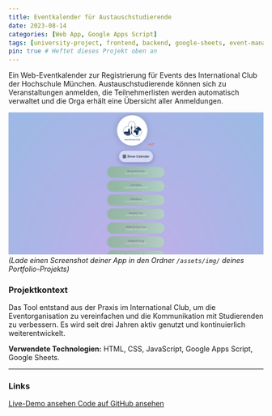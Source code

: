 ```yaml
---
title: Eventkalender für Austauschstudierende
date: 2023-08-14
categories: [Web App, Google Apps Script]
tags: [university-project, frontend, backend, google-sheets, event-management]
pin: true # Heftet dieses Projekt oben an
---
```


Ein Web-Eventkalender zur Registrierung für Events des International Club der Hochschule München. Austauschstudierende können sich zu Veranstaltungen anmelden, die Teilnehmerlisten werden automatisch verwaltet und die Orga erhält eine Übersicht aller Anmeldungen.

![Screenshot des Eventkalenders](/assets/img/eventkalender-screenshot.png)
*(Lade einen Screenshot deiner App in den Ordner `/assets/img/` deines Portfolio-Projekts)*

### Projektkontext
Das Tool entstand aus der Praxis im International Club, um die Eventorganisation zu vereinfachen und die Kommunikation mit Studierenden zu verbessern. Es wird seit drei Jahren aktiv genutzt und kontinuierlich weiterentwickelt.

**Verwendete Technologien:** HTML, CSS, JavaScript, Google Apps Script, Google Sheets.

---

### Links

<div class="d-flex justify-content-between">
    <a href="https://internationalclubhm.github.io/EventRegistration/" class="btn btn-primary" target="_blank" role="button">
        <i class="fas fa-rocket"></i> Live-Demo ansehen
    </a>
    <a href="https://github.com/internationalclubhm/EventRegistration" class="btn btn-dark" target="_blank" role="button">
        <i class="fab fa-github"></i> Code auf GitHub ansehen
    </a>
</div>
